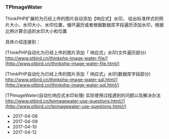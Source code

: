 ### TPImageWater
ThinkPHP扩展的为已经上传的图片自动添加【响应式】水印。 给出标准样式的照片大小、水印大小、水印位置，循环遍历或者根据数据库字段遍历添加水印，根据比例计算合适的水印大小和位置

具体介绍连接到：

[ThinkPHP自动化为已经上传的图片添加「 响应式」水印(文件遍历部分) http://www.ptbird.cn/thinkphp-image-water-file/](http://www.ptbird.cn/thinkphp-image-water-file.html/)

[ThinkPHP自动化为已经上传的图片添加「 响应式」水印(数据库字段部分) http://www.ptbird.cn/thinkphp-image-water-sql.html/](http://www.ptbird.cn/thinkphp-image-water-sql.html/)

[TPImageWater(自动化响应式水印处理) 实际使用过程遇到的问题以及解决办法 http://www.ptbird.cn/tpimagewater-use-questions.html//](http://www.ptbird.cn/tpimagewater-use-questions.html//)
- 2017-04-08
- 2017-04-09
- 2017-04-10
- 2017-04-12
